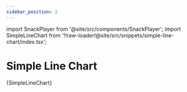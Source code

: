 ```yaml
---
sidebar_position: 2
---
```


import SnackPlayer from '@site/src/components/SnackPlayer';
import SimpleLineChart from '!!raw-loader!@site/src/snippets/simple-line-chart/index.tsx';

# Simple Line Chart

<SnackPlayer name="Simple Line Chart">{SimpleLineChart}</SnackPlayer>
